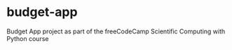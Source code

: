 # budget-app
Budget App project as part of the freeCodeCamp Scientific Computing with Python course

